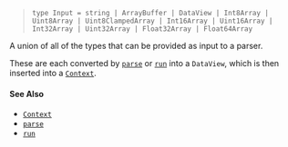 <!--
 Copyright (c) 2020 Thomas J. Otterson
 
 This software is released under the MIT License.
 https://opensource.org/licenses/MIT
-->

> `type Input = string | ArrayBuffer | DataView | Int8Array | Uint8Array | Uint8ClampedArray | Int16Array | Uint16Array | Int32Array | Uint32Array | Float32Array | Float64Array`

A union of all of the types that can be provided as input to a parser.

These are each converted by [`parse`](../tools/parse.md) or [`run`](../tools/run.md) into a `DataView`, which is then inserted into a [`Context`](context.md).

#### See Also

* [`Context`](context.md)
* [`parse`](../tools/parse.md)
* [`run`](../tools/run.md)